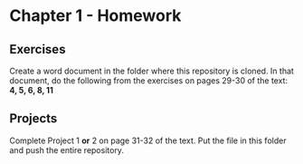 # Chapter 1 - Homework

## Exercises

Create a word document in the folder where this repository is cloned. In that document, do the following from the exercises on pages 29-30 of the text: **4, 5, 6, 8, 11**

## Projects

Complete Project 1 **or** 2 on page 31-32 of the text. Put the file in this folder and push the entire repository.

